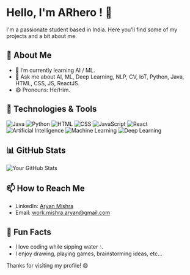 # Hello, I'm ARhero ! 👋

I'm a passionate student based in India. Here you'll find some of my projects and a bit about me.

## 🚀 About Me

- 🌱 I’m currently learning AI / ML.
- 💬 Ask me about AI, ML, Deep Learning, NLP, CV, IoT, Python, Java, HTML, CSS, JS, ReactJS.
- 😄 Pronouns: He/Him.

## 🔧 Technologies & Tools

![Java](https://img.shields.io/badge/-Java-333333?style=flat&logo=java&logoColor=orange)
![Python](https://img.shields.io/badge/-Python-333333?style=flat&logo=python&logoColor=blue)
![HTML](https://img.shields.io/badge/-HTML-333333?style=flat&logo=html5&logoColor=orange)
![CSS](https://img.shields.io/badge/-CSS-333333?style=flat&logo=css3&logoColor=blue)
![JavaScript](https://img.shields.io/badge/-JavaScript-333333?style=flat&logo=javascript&logoColor=yellow)
![React](https://img.shields.io/badge/-React-333333?style=flat&logo=react&logoColor=blue)
![Artificial Intelligence](https://img.shields.io/badge/-Artificial%20Intelligence-333333?style=flat&logo=python&logoColor=orange)
![Machine Learning](https://img.shields.io/badge/-Machine%20Learning-333333?style=flat&logo=python&logoColor=blue)
![Deep Learning](https://img.shields.io/badge/-Deep%20Learning-333333?style=flat&logo=python&logoColor=red)

## 📊 GitHub Stats

![Your GitHub Stats](https://github-readme-stats.vercel.app/api?username=ARhero&show_icons=true&count_private=true&hide=contribs,prs&theme=radical)

## 📫 How to Reach Me

- LinkedIn: [Aryan Mishra](https://www.linkedin.com/in/-aryan-mishra-/)
- Email: [work.mishra.aryan@gmail.com](mailto:work.mishra.aryan@gmail.com)

## 🎉 Fun Facts

- I love coding while sipping water 💧.
- I enjoy drawing, playing games, brainstorming ideas, etc...

Thanks for visiting my profile! 😄

